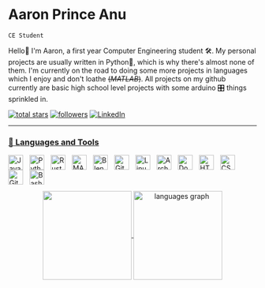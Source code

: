 # Aaron Prince Anu

`CE Student`

Hello👋 I'm Aaron, a first year Computer Engineering student 🛠️. My personal projects are usually written in Python🐍, which is why there's almost none of them. I'm currently on the road to doing some more projects in languages which I enjoy and don't loathe ~~(_MATLAB_)~~. All projects on my github currently are basic high school level projects with some arduino 🎛️ things sprinkled in.

<p align="center"></p>
  <a href="https://github.com/NutmegCat?tab=repositories&sort=stargazers">
    <img alt="total stars" title="Total stars on GitHub" src="https://custom-icon-badges.demolab.com/github/stars/NutmegCat?color=55960c&style=for-the-badge&labelColor=488207&logo=star"/></a>
  <a href="https://github.com/NutmegCat?tab=followers">
    <img alt="followers" title="Follow me on Github" src="https://custom-icon-badges.demolab.com/github/followers/NutmegCat?color=ff6629&labelColor=df5118&style=for-the-badge&logo=person-add&label=Followers&logoColor=white"/></a>
  <a href="https://www.linkedin.com/in/aaronprince-anu/">
    <img alt="LinkedIn" title="LinkedIn" src="https://custom-icon-badges.demolab.com/github/followers/NutmegCat?color=236ad3&labelColor=1155ba&style=for-the-badge&logo=feed-person&label=LinkedIn&logoColor=white">  
</p>

---

### 🧰 Languages and Tools

<img align="left" alt="Java" width="30px" style="padding-right:10px;" src="https://cdn.jsdelivr.net/gh/devicons/devicon/icons/java/java-original.svg"/>
<img align="left" alt="Python" width="30px" style="padding-right:10px;" src="https://cdn.jsdelivr.net/gh/devicons/devicon/icons/python/python-plain.svg" />
<img align="left" alt="Rust" width="30px" style="padding-right:10px;" src="https://cdn.jsdelivr.net/gh/devicons/devicon@latest/icons/rust/rust-original.svg" />
<img align="left" alt="MATLAB" width="30px" style="padding-right:10px;" src="https://cdn.jsdelivr.net/gh/devicons/devicon@latest/icons/matlab/matlab-original.svg" />

<img align="left" alt="Blender" width="30px" style="padding-right:10px;" src="https://cdn.jsdelivr.net/gh/devicons/devicon@latest/icons/blender/blender-original.svg" />
<img align="left" alt="Git" width="30px" style="padding-right:10px;" src="https://cdn.jsdelivr.net/gh/devicons/devicon/icons/git/git-original.svg" />
<img align="left" alt="Linux" width="30px" style="padding-right:10px;" src="https://cdn.jsdelivr.net/gh/devicons/devicon/icons/linux/linux-original.svg" />
<img align="left" alt="ArchLinux" width="30px" style="padding-right:10px;" src="https://cdn.jsdelivr.net/gh/devicons/devicon@latest/icons/archlinux/archlinux-original.svg" />
<img align="left" alt="Docker" width="30px" style="padding-right:10px;" src="https://cdn.jsdelivr.net/gh/devicons/devicon@latest/icons/docker/docker-original.svg" />
<img align="left" alt="HTML" width="30px" style="padding-right:10px;" src="https://cdn.jsdelivr.net/gh/devicons/devicon/icons/html5/html5-plain.svg" />
<img align="left" alt="CSS" width="30px" style="padding-right:10px;" src="https://cdn.jsdelivr.net/gh/devicons/devicon/icons/css3/css3-plain.svg" />
<img align="left" alt="GitHub" width="30px" style="padding-right:10px;" src="https://cdn.jsdelivr.net/gh/devicons/devicon@latest/icons/github/github-original-wordmark.svg" />
<img align="left" alt="Bash" width="30px" style="padding-right:10px;" src="https://cdn.jsdelivr.net/gh/devicons/devicon/icons/bash/bash-original.svg" />

<br></br> 

#
###

<div align="center">
  <img align="center" src="https://github-readme-stats.vercel.app/api?username=NutmegCat&theme=tokyonight" height="180px"  />
  <img align="center" src="https://github-readme-stats.vercel.app/api/top-langs?username=NutmegCat&locale=en&hide_title=false&layout=compact&card_width=320&langs_count=6&theme=tokyonight&hide_border=false&order=2" height="180" alt="languages graph"  />
</div>
